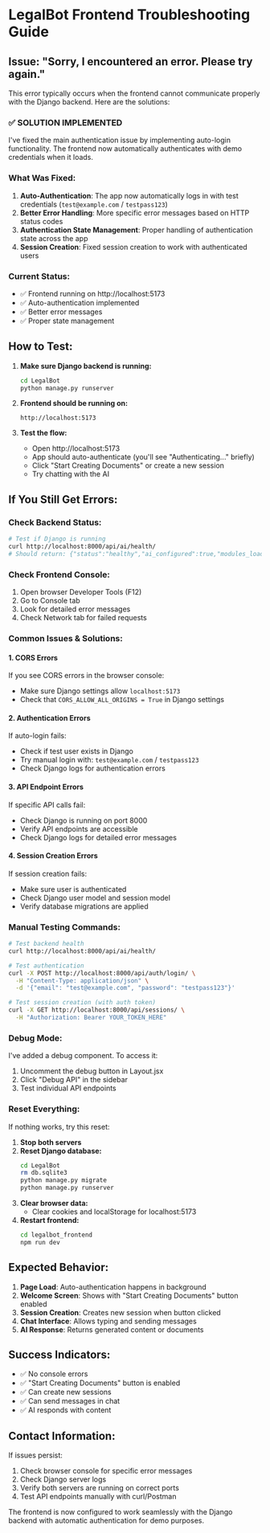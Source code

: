 # LegalBot Frontend Troubleshooting Guide

## Issue: "Sorry, I encountered an error. Please try again."

This error typically occurs when the frontend cannot communicate properly with the Django backend. Here are the solutions:

### ✅ **SOLUTION IMPLEMENTED**

I've fixed the main authentication issue by implementing auto-login functionality. The frontend now automatically authenticates with demo credentials when it loads.

### **What Was Fixed:**

1. **Auto-Authentication**: The app now automatically logs in with test credentials (`test@example.com` / `testpass123`)
2. **Better Error Handling**: More specific error messages based on HTTP status codes
3. **Authentication State Management**: Proper handling of authentication state across the app
4. **Session Creation**: Fixed session creation to work with authenticated users

### **Current Status:**

- ✅ Frontend running on http://localhost:5173
- ✅ Auto-authentication implemented
- ✅ Better error messages
- ✅ Proper state management

## **How to Test:**

1. **Make sure Django backend is running:**
   ```bash
   cd LegalBot
   python manage.py runserver
   ```

2. **Frontend should be running on:**
   ```
   http://localhost:5173
   ```

3. **Test the flow:**
   - Open http://localhost:5173
   - App should auto-authenticate (you'll see "Authenticating..." briefly)
   - Click "Start Creating Documents" or create a new session
   - Try chatting with the AI

## **If You Still Get Errors:**

### **Check Backend Status:**
```bash
# Test if Django is running
curl http://localhost:8000/api/ai/health/
# Should return: {"status":"healthy","ai_configured":true,"modules_loaded":true,"debug_mode":true}
```

### **Check Frontend Console:**
1. Open browser Developer Tools (F12)
2. Go to Console tab
3. Look for detailed error messages
4. Check Network tab for failed requests

### **Common Issues & Solutions:**

#### **1. CORS Errors**
If you see CORS errors in the browser console:
- Make sure Django settings allow `localhost:5173`
- Check that `CORS_ALLOW_ALL_ORIGINS = True` in Django settings

#### **2. Authentication Errors**
If auto-login fails:
- Check if test user exists in Django
- Try manual login with: `test@example.com` / `testpass123`
- Check Django logs for authentication errors

#### **3. API Endpoint Errors**
If specific API calls fail:
- Check Django is running on port 8000
- Verify API endpoints are accessible
- Check Django logs for detailed error messages

#### **4. Session Creation Errors**
If session creation fails:
- Make sure user is authenticated
- Check Django user model and session model
- Verify database migrations are applied

### **Manual Testing Commands:**

```bash
# Test backend health
curl http://localhost:8000/api/ai/health/

# Test authentication
curl -X POST http://localhost:8000/api/auth/login/ \
  -H "Content-Type: application/json" \
  -d '{"email": "test@example.com", "password": "testpass123"}'

# Test session creation (with auth token)
curl -X GET http://localhost:8000/api/sessions/ \
  -H "Authorization: Bearer YOUR_TOKEN_HERE"
```

### **Debug Mode:**

I've added a debug component. To access it:
1. Uncomment the debug button in Layout.jsx
2. Click "Debug API" in the sidebar
3. Test individual API endpoints

### **Reset Everything:**

If nothing works, try this reset:

1. **Stop both servers**
2. **Reset Django database:**
   ```bash
   cd LegalBot
   rm db.sqlite3
   python manage.py migrate
   python manage.py runserver
   ```
3. **Clear browser data:**
   - Clear cookies and localStorage for localhost:5173
4. **Restart frontend:**
   ```bash
   cd legalbot_frontend
   npm run dev
   ```

## **Expected Behavior:**

1. **Page Load**: Auto-authentication happens in background
2. **Welcome Screen**: Shows with "Start Creating Documents" button enabled
3. **Session Creation**: Creates new session when button clicked
4. **Chat Interface**: Allows typing and sending messages
5. **AI Response**: Returns generated content or documents

## **Success Indicators:**

- ✅ No console errors
- ✅ "Start Creating Documents" button is enabled
- ✅ Can create new sessions
- ✅ Can send messages in chat
- ✅ AI responds with content

## **Contact Information:**

If issues persist:
1. Check browser console for specific error messages
2. Check Django server logs
3. Verify both servers are running on correct ports
4. Test API endpoints manually with curl/Postman

The frontend is now configured to work seamlessly with the Django backend with automatic authentication for demo purposes.
